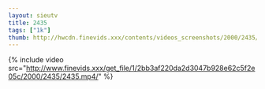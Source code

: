```yaml
--- 
layout: sieutv
title: 2435
tags: ["1k"]
thumb: http://hwcdn.finevids.xxx/contents/videos_screenshots/2000/2435/preview.mp4.jpg
---
```

{% include video src="http://www.finevids.xxx/get_file/1/2bb3af220da2d3047b928e62c5f2e05c/2000/2435/2435.mp4/" %} 
